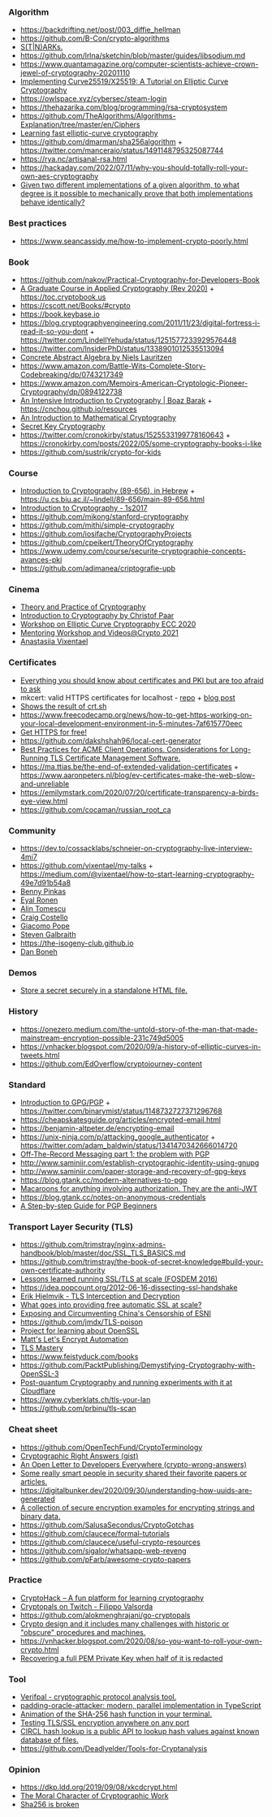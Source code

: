 ### Algorithm

- https://backdrifting.net/post/003_diffie_hellman
- https://github.com/B-Con/crypto-algorithms
- [S(T|N)ARKs.](https://twitter.com/mstrakastrak/status/1215099753991569409)
- https://github.com/lrlna/sketchin/blob/master/guides/libsodium.md
- https://www.quantamagazine.org/computer-scientists-achieve-crown-jewel-of-cryptography-20201110
- [Implementing Curve25519/X25519: A Tutorial on Elliptic Curve Cryptography](https://martin.kleppmann.com/papers/curve25519.pdf)
- https://owlspace.xyz/cybersec/steam-login
- https://thehazarika.com/blog/programming/rsa-cryptosystem
- https://github.com/TheAlgorithms/Algorithms-Explanation/tree/master/en/Ciphers
- [Learning fast elliptic-curve cryptography](https://paulmillr.com/posts/noble-secp256k1-fast-ecc)
- https://github.com/dmarman/sha256algorithm + https://twitter.com/manceraio/status/1491148795325087744
- https://rya.nc/artisanal-rsa.html
- https://hackaday.com/2022/07/11/why-you-should-totally-roll-your-own-aes-cryptography
- [Given two different implementations of a given algorithm, to what degree is it possible to mechanically prove that both implementations behave identically?](https://twitter.com/alokmenghrajani/status/1558572875455467521)

### Best practices

- https://www.seancassidy.me/how-to-implement-crypto-poorly.html

### Book

- https://github.com/nakov/Practical-Cryptography-for-Developers-Book
- [A Graduate Course in Applied Cryptography (Rev 2020)](https://crypto.stanford.edu/~dabo/cryptobook/BonehShoup_0_5.pdf) + https://toc.cryptobook.us
- https://cscott.net/Books/#crypto
- https://book.keybase.io
- https://blog.cryptographyengineering.com/2011/11/23/digital-fortress-i-read-it-so-you-dont + https://twitter.com/LindellYehuda/status/1251577233929576448
- https://twitter.com/InsiderPhD/status/1338901012535513094
- [Concrete Abstract Algebra by Niels Lauritzen](https://twitter.com/morpheu5/status/1376166695988039682)
- https://www.amazon.com/Battle-Wits-Complete-Story-Codebreaking/dp/0743217349
- https://www.amazon.com/Memoirs-American-Cryptologic-Pioneer-Cryptography/dp/0894122738
- [An Intensive Introduction to Cryptography | Boaz Barak](https://github.com/boazbk/crypto) + https://cnchou.github.io/resources
- [An Introduction to Mathematical Cryptography](http://www.math.brown.edu/johsilve/MathCryptoHome.html)
- [Secret Key Cryptography](https://twitter.com/contestcen/status/1483896010837475334)
- https://twitter.com/cronokirby/status/1525533199778160643 + https://cronokirby.com/posts/2022/05/some-cryptography-books-i-like
- https://github.com/sustrik/crypto-for-kids

### Course

- [Introduction to Cryptography (89-656), in Hebrew](https://www.youtube.com/playlist?list=PLM96W_EHEqh4ImClhKxuH4Fqm_Ieiok_B) + https://u.cs.biu.ac.il/~lindell/89-656/main-89-656.html
- [Introduction to Cryptography - 1s2017](https://docs.google.com/spreadsheets/d/11_dfB1B1iTqjfMBjoWBtLkD14kCxDHsw-wsUbvIfaNg/pubhtml)
- https://github.com/mikong/stanford-cryptography
- https://github.com/mithi/simple-cryptography
- https://github.com/iosifache/CryptographyProjects
- https://github.com/cpeikert/TheoryOfCryptography
- https://www.udemy.com/course/securite-cryptographie-concepts-avances-pki
- https://github.com/adimanea/criptografie-upb

### Cinema

- [Theory and Practice of Cryptography](https://www.youtube.com/playlist?list=PL10875C2002F7E6F6)
- [ Introduction to Cryptography by Christof Paar](https://www.youtube.com/channel/UC1usFRN4LCMcfIV7UjHNuQg/videos)
- [Workshop on Elliptic Curve Cryptography ECC 2020](https://eccworkshop.org/2020)
- [Mentoring Workshop and Videos@Crypto 2021](https://www.youtube.com/playlist?list=PLqCT4KpIiKPb70QW8tI4aSuDpuNgyz_A2)
- [Anastasiia Vixentael](https://www.youtube.com/channel/UCJrzE_cMD8whn6qDO9R8WoA/playlists)

### Certificates

- [Everything you should know about certificates and PKI but are too afraid to ask](https://smallstep.com/blog/everything-pki)
- mkcert: valid HTTPS certificates for localhost - [repo](https://github.com/FiloSottile/mkcert) + [blog post](https://blog.filippo.io/mkcert-valid-https-certificates-for-localhost)
- [Shows the result of crt.sh](https://github.com/famasoon/crtsh)
- https://www.freecodecamp.org/news/how-to-get-https-working-on-your-local-development-environment-in-5-minutes-7af615770eec
- [Get HTTPS for free!](https://github.com/diafygi/gethttpsforfree)
- https://github.com/dakshshah96/local-cert-generator
- [Best Practices for ACME Client Operations. Considerations for Long-Running TLS Certificate Management Software.](https://docs.https.dev/acme-ops)
- https://ma.ttias.be/the-end-of-extended-validation-certificates + https://www.aaronpeters.nl/blog/ev-certificates-make-the-web-slow-and-unreliable
- https://emilymstark.com/2020/07/20/certificate-transparency-a-birds-eye-view.html
- https://github.com/cocaman/russian_root_ca

### Community

- https://dev.to/cossacklabs/schneier-on-cryptography-live-interview-4mi7
- https://github.com/vixentael/my-talks + https://medium.com/@vixentael/how-to-start-learning-cryptography-49e7d91b54a8
- [Benny Pinkas](https://twitter.com/bennypinkas)
- [Eyal Ronen](https://twitter.com/eyalr0)
- [Alin Tomescu](https://decentralizedthoughts.github.io/about-alin)
- [Craig Costello](https://twitter.com/gtank__/status/1196508990387167233)
- [Giacomo Pope](https://giacomopope.com/writeups)
- [Steven Galbraith](https://www.math.auckland.ac.nz/~sgal018/talks.html)
- https://the-isogeny-club.github.io
- [Dan Boneh](https://crypto.stanford.edu/~dabo)

### Demos

- [Store a secret securely in a standalone HTML file.](https://github.com/derhuerst/html-vault)


### History

- https://onezero.medium.com/the-untold-story-of-the-man-that-made-mainstream-encryption-possible-231c749d5005
- https://vnhacker.blogspot.com/2020/09/a-history-of-elliptic-curves-in-tweets.html
- https://github.com/EdOverflow/cryptojourney-content

### Standard

- [Introduction to GPG/PGP](ftp://ftp.gnupg.org/people/neal/an-advanced-introduction-to-gnupg/openpgp/openpgp.pdf) + https://twitter.com/binarymist/status/1148732727371296768
- https://cheapskatesguide.org/articles/encrypted-email.html
- https://benjamin-altpeter.de/encrypting-email
- https://unix-ninja.com/p/attacking_google_authenticator + https://twitter.com/adam_baldwin/status/1341470342666014720
- [Off-The-Record Messaging part 1: the problem with PGP](https://robertheaton.com/otr1)
- http://www.saminiir.com/establish-cryptographic-identity-using-gnupg
- http://www.saminiir.com/paper-storage-and-recovery-of-gpg-keys
- https://blog.gtank.cc/modern-alternatives-to-pgp
- [Macaroons for anything involving authorization. They are the anti-JWT](https://blog.gtank.cc/macaroons-reading-list)
- https://blog.gtank.cc/notes-on-anonymous-credentials
- [A Step-by-step Guide for PGP Beginners](https://syncom.github.io/papers/pgptutorial.txt)

### Transport Layer Security (TLS)

- https://github.com/trimstray/nginx-admins-handbook/blob/master/doc/SSL_TLS_BASICS.md
- https://github.com/trimstray/the-book-of-secret-knowledge#build-your-own-certificate-authority
- [Lessons learned running SSL/TLS at scale (FOSDEM 2016)](https://youtu.be/9Ya8H-9Hrp4)
- https://idea.popcount.org/2012-06-16-dissecting-ssl-handshake
- [Erik Hjelmvik - TLS Interception and Decryption](https://youtu.be/_V6tT4eP1SI)
- [What goes into providing free automatic SSL at scale?](https://twitter.com/rauchg/status/1246894998731100160)
- [Exposing and Circumventing China's Censorship of ESNI](https://geneva.cs.umd.edu/posts/china-censors-esni/esni)
- https://github.com/jmdx/TLS-poison
- [Project for learning about OpenSSL](https://github.com/danbev/learning-libcrypto)
- [Matt's Let's Encrypt Automation](https://github.com/mattsta/lematt)
- [TLS Mastery](https://news.ycombinator.com/item?id=26760032)
- https://www.feistyduck.com/books
- https://github.com/PacktPublishing/Demystifying-Cryptography-with-OpenSSL-3
- [Post-quantum Cryptography and running experiments with it at Cloudflare](https://www.sofiaceli.com/2020/12/10/pq-kem-tls.html)
- https://www.cyberklats.ch/tls-your-lan
- https://github.com/prbinu/tls-scan

### Cheat sheet 

- https://github.com/OpenTechFund/CryptoTerminology
- [Cryptographic Right Answers (gist)](https://gist.github.com/tqbf/be58d2d39690c3b366ad)
- [An Open Letter to Developers Everywhere (crypto-wrong-answers)](https://gist.github.com/paragonie-scott/e9319254c8ecbad4f227)
- [Some really smart people in security shared their favorite papers or articles.](https://twitter.com/grittygrease/status/1028769194643353600)
- https://digitalbunker.dev/2020/09/30/understanding-how-uuids-are-generated
- [A collection of secure encryption examples for encrypting strings and binary data.](https://github.com/luke-park/SecureCompatibleEncryptionExamples)
- https://github.com/SalusaSecondus/CryptoGotchas
- https://github.com/claucece/formal-tutorials
- https://github.com/claucece/useful-crypto-resources
- https://github.com/sigalor/whatsapp-web-reveng
- https://github.com/pFarb/awesome-crypto-papers


### Practice

- [CryptoHack – A fun platform for learning cryptography](https://cryptohack.org)
- [Cryptopals on Twitch - Filippo Valsorda](https://www.youtube.com/playlist?list=PLwiyx1dc3P2KoKsYdbZQutKvozOPjDilr)
- https://github.com/alokmenghrajani/go-cryptopals
- [Crypto design and it includes many challenges with historic or "obscure" procedures and machines.](https://www.mysterytwisterc3.org/en)
- https://vnhacker.blogspot.com/2020/08/so-you-want-to-roll-your-own-crypto.html
- [Recovering a full PEM Private Key when half of it is redacted](https://blog.cryptohack.org/twitter-secrets)

### Tool

- [ Verifpal - cryptographic protocol analysis tool.](https://twitter.com/bblipp/status/1223289973836861440)
- [padding-oracle-attacker: modern, parallel implementation in TypeScript](https://github.com/KishanBagaria/padding-oracle-attacker)
- [Animation of the SHA-256 hash function in your terminal. ](https://github.com/in3rsha/sha256-animation)
- [Testing TLS/SSL encryption anywhere on any port](https://github.com/drwetter/testssl.sh)
- [CIRCL hash lookup is a public API to lookup hash values against known database of files.](https://gist.github.com/adulau/4191d44e30fc01df38f1d5fe605fa920)
- https://github.com/Deadlyelder/Tools-for-Cryptanalysis

### Opinion 

- https://dkp.ldd.org/2019/09/08/xkcdcrypt.html
- [The Moral Character of Cryptographic Work](https://web.cs.ucdavis.edu/~rogaway/papers/moral-fn.pdf)
- [Sha256 is broken](https://twitter.com/alokmenghrajani/status/1544057972120326144)

